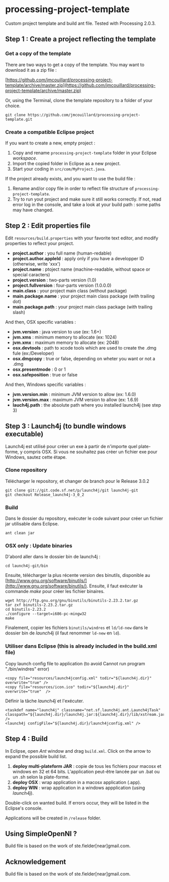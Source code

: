 processing-project-template
===========================

Custom project template and build ant file. Tested with Processing 2.0.3.

## Step 1 : Create a project reflecting the template

### Get a copy of the template

There are two ways to get a copy of the template. You may want to download it as a zip file :

[https://github.com/jmcouillard/processing-project-template/archive/master.zip](https://github.com/jmcouillard/processing-project-template/archive/master.zip)

Or, using the Terminal, clone the template repository to a folder of your choice.

```
git clone https://github.com/jmcouillard/processing-project-template.git
```

### Create a compatible Eclipse project

If you want to create a new, empty project :

1. Copy and rename `processing-project-template` folder in your Eclipse *workspace*.
2. Import the copied folder in Eclipse as a new project.
3. Start your coding in `src/com/MyProject.java`.

If the project already exists, and you want to use the build file :

1. Rename and/or copy file in order to reflect file structure of `processing-project-template`.
2. Try to run yout project and make sure it still works correctly. If not, read error log in the console, and take a look at your build path : some paths may have changed.


## Step 2 : Edit properties file

Edit `resources/build.properties` with your favorite text editor, and modify properties to reflect your project.

- **project.author** : you full name (human-redable)
- **project.author.appleId** : apply only if you have a developper ID (otherwise, write 'xxx')
- **project.name** : ptoject name (machine-readable, without space or special caracters)
- **project.version** : two-parts version (1.0)
- **project.fullversion** : four-parts version (1.0.0.0)
- **main.class** : your project main class (without package)
- **main.package.name** : your project main class package (with trailing dot)
- **main.package.path** : your project main class package (with trailing slash)

And then, OSX specific variables :

- **jvm.version** : java version to use (ex: 1.6+)
- **jvm.xms** : minimum memory to allocate (ex: 1024)
- **jvm.xmx** : maximum memory to allocate (ex: 2048)
- **osx.devtools** : path to xcode tools which are used to create the .dmg fule (ex:/Developer)
- **osx.dmgcopy** : true or false, depending on wheter you want or not a .dmg
- **osx.presentmode** : 0 or 1
- **osx.safeposition** : true or false

And then, Windows specific variables :

- **jvm.version.min** : minimum JVM version to allow (ex: 1.6.0)
- **jvm.version.max** : maximum JVM version to allow (ex: 1.6.9)
- **lauch4j.path** : the absolute path where you installed launch4j (see step 3)

## Step 3 : Launch4j (to bundle windows executable)

Launch4j est utilisé pour créer un exe à partir de n'importe quel plate-forme, y compris OSX. Si vous ne souhaitez pas créer un fichier exe pour Windows, sautez cette étape.

### Clone repository

Télécharger le repository, et changer de branch pour le Release 3.0.2

```
git clone git://git.code.sf.net/p/launch4j/git launch4j-git
git checkout Release_launch4j-3_0_2
```


### Build

Dans le dossier du repository, exécuter le code suivant pour créer un fichier jar utilisable dans Eclipse.


```
ant clean jar
```


### OSX only : Update binaries

D'abord aller dans le dossier bin de launch4j :

```
cd launch4j-git/bin
```

Ensuite, télécharger la plus récente version des binutils, disponible au [http://www.gnu.org/software/binutils/](http://www.gnu.org/software/binutils/). Ensuite, il faut exécuter la commande *make* pour créer les fichier binaires.

```
wget http://ftp.gnu.org/gnu/binutils/binutils-2.23.2.tar.gz
tar zxf binutils-2.23.2.tar.gz
cd binutils-2.23.2
./configure --target=i686-pc-mingw32
make
```

Finalement, copier les fichiers `binutils/windres` et `ld/ld-new` dans le dossier bin de *launch4j* (il faut renommer `ld-new` en `ld`). 


### Utiliser dans Eclipse (this is already included in the build.xml file)

Copy launch config file to application (to avoid Cannot run program "./bin/windres" error) 

```
<copy file="resources/launch4jconfig.xml" todir="${launch4j.dir}" overwrite="true" />
<copy file="resources/icon.ico" todir="${launch4j.dir}" overwrite="true"  />
```

Définir la tâche *launch4j* et l'exécuter.

```
<taskdef name="launch4j" classname="net.sf.launch4j.ant.Launch4jTask" classpath="${launch4j.dir}/launch4j.jar:${launch4j.dir}/lib/xstream.jar" />
<launch4j configFile="${launch4j.dir}/launch4jconfig.xml" />
```


## Step 4 : Build

In Eclipse, open *Ant* window and drag `build.xml`. Click on the arrow to expand the possible build list.

1. **deploy multi-plateform JAR** : copie de tous les fichiers pour macosx et windows en 32 et 64 bits. L'application peut-être lancée par un .bat ou un .sh selon la plate-forme.
2. **deploy OSX** : wrap application in a macosx application (.app).
3. **deploy WIN** : wrap application in a windows appplication (using *launch4j*).

Double-click on wanted build. If errors occur, they will be listed in the Eclipse's console.

Applications will be created in `/release` folder.


## Using SimpleOpenNI ?

Build file is based on the work of ste.fielder[near]gmail.com.


## Acknowledgement

Build file is based on the work of ste.fielder[near]gmail.com.

